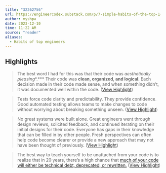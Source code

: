```yaml
---
title: "32262756"
url: https://engineercodex.substack.com/p/7-simple-habits-of-the-top-1-of-engineers
author: myshpa
date: 2023-12-10
time: 11:22 AM
source: "reader"
aliases:
  - Habits of top engineers
---
```

## Highlights
> The best word I had for this was that their code was *aesthetically pleasing**.***
> Their code was **clean, organized, and logical**. Each decision made in their code made sense, and when something didn’t, it was documented well within the code. ([View Highlight](https://read.readwise.io/read/01hah7erds5b2k9ty8v8j6c1hc))

> Tests force code clarity and predictability. They provide confidence. Good automated testing allows teams to make changes to code without worrying about breaking something unseen. ([View Highlight](https://read.readwise.io/read/01hah7gd68qzp3rn1r721r1pmz))

> No great systems were built alone. Great engineers went through design reviews, solicited feedback, and continued iterating on their initial designs for their code.
> Everyone has gaps in their knowledge that can be filled in by other people. Fresh perspectives can often help code become clearer or provide a new approach that may not have been thought of previously. ([View Highlight](https://read.readwise.io/read/01hah7j0369x2rv9dwaevkwrps))

> The best way to teach yourself to be unattached from your code is to realize that in 20 years, there’s a high chance that [much of your code will either be technical debt, deprecated, or rewritten.](https://blog.visionarycto.com/p/my-20-year-career-is-technical-debt) ([View Highlight](https://read.readwise.io/read/01hah7jyyz04dzyfaadg5yk13r))